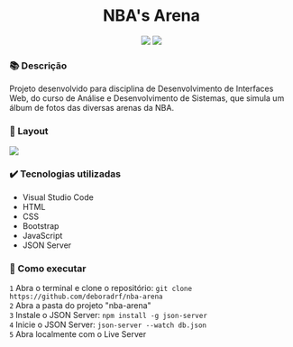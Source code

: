 <h1 align="center">NBA's Arena</h1>
<p align="center">
  <img src="https://img.shields.io/badge/STATUS-CONCLUIDO-green?style=plastic">
  <img src="https://img.shields.io/github/stars/deboradrf?style=social">
</p>

### 📚 Descrição
Projeto desenvolvido para disciplina de Desenvolvimento de Interfaces Web, do curso de Análise e Desenvolvimento de Sistemas, que simula um álbum de fotos das diversas arenas da NBA.

### 🎨 Layout
<img src="https://github.com/user-attachments/assets/060175f6-a16f-4732-9f13-d81bf48ce683">

### ✔️ Tecnologias utilizadas
- Visual Studio Code
- HTML
- CSS
- Bootstrap
- JavaScript
- JSON Server

### 📁 Como executar
``1`` Abra o terminal e clone o repositório: `git clone https://github.com/deboradrf/nba-arena` <br>
``2`` Abra a pasta do projeto "nba-arena" <br>
``3`` Instale o JSON Server: `npm install -g json-server` <br>
``4`` Inicie o JSON Server: `json-server --watch db.json` <br>
``5`` Abra localmente com o Live Server
